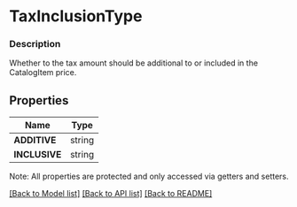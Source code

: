 # TaxInclusionType

### Description

Whether to the tax amount should be additional to or included in the CatalogItem price.

## Properties
Name | Type
------------ | -------------
**ADDITIVE** | string
**INCLUSIVE** | string

Note: All properties are protected and only accessed via getters and setters.

[[Back to Model list]](../../README.md#documentation-for-models) [[Back to API list]](../../README.md#documentation-for-api-endpoints) [[Back to README]](../../README.md)

